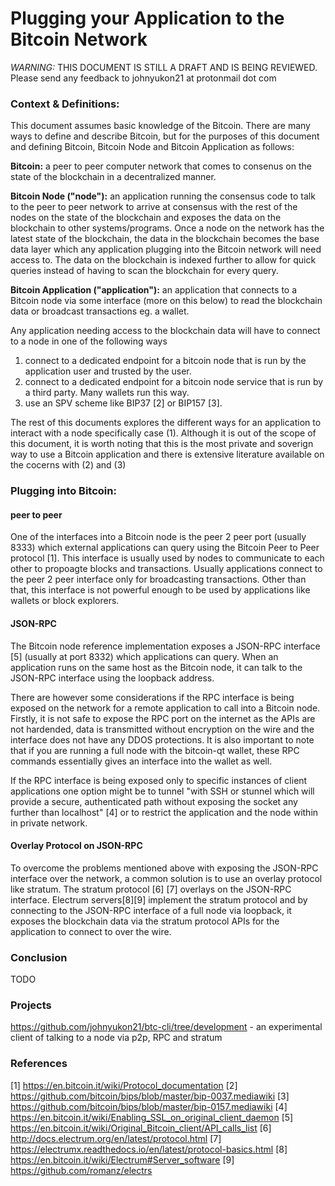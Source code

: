 # Plugging your Application to the Bitcoin Network

*WARNING:* THIS DOCUMENT IS STILL A DRAFT AND IS BEING REVIEWED. Please send any  feedback to johnyukon21 at protonmail dot com


### Context & Definitions:
This document assumes basic knowledge of the Bitcoin. There  are many  ways to define and describe Bitcoin, but for the purposes of this document and defining Bitcoin, Bitcoin Node and Bitcoin Application as follows:

**Bitcoin:** a peer to peer computer network that comes to consenus on  the state of the blockchain in a decentralized manner.

**Bitcoin Node ("node"):** an application running the consensus code to talk to the peer to peer network to arrive at consensus with the rest  of the nodes on the state of the blockchain and exposes the data on the blockchain to other systems/programs. Once a node on the network has the latest state of the blockchain, the data in the blockchain becomes the base data layer which any application plugging into the Bitcoin network will need access to. The data on the blockchain is indexed further to allow for quick queries instead of having to scan the blockchain for every query. 

**Bitcoin Application ("application"):** an application that connects to a Bitcoin node via some interface (more on this below) to read the blockchain data or broadcast transactions eg. a wallet. 

Any application needing access to the blockchain data will have to connect to a node in one of the following ways
1. connect to a dedicated endpoint for a bitcoin node that is run by the application user and trusted by the  user. 
2. connect to a dedicated endpoint for a bitcoin node service that is run by a third party. Many wallets run this way. 
3. use an SPV scheme like BIP37 [2] or BIP157 [3].

The rest of this documents explores the different ways for an application to interact with a node specifically case (1). 
Although it is out of the scope of this document, it is worth noting that this is the most private and soverign way to use
a Bitcoin application and there is extensive literature available on the cocerns with (2) and (3)

###  Plugging into Bitcoin:
#### peer to peer
One of the interfaces into a Bitcoin node is the peer 2 peer port (usually 8333) which external applications can query using 
the Bitcoin Peer to Peer protocol [1]. This interface is usually used by nodes  to communicate to each other to propoagte blocks and transactions. Usually applications connect to the peer 2 peer interface only for broadcasting transactions. Other than that, this interface is not powerful enough  to be used by applications like wallets or block explorers.

#### JSON-RPC
The Bitcoin node reference implementation exposes a JSON-RPC interface [5] (usually at port 8332) which applications can query. When an application runs on the same host as the Bitcoin node, it can talk to the JSON-RPC interface using the loopback address. 

There are however some considerations if the RPC interface is being exposed on the network for a remote application to call
into a Bitcoin node. Firstly, it is not safe to expose the RPC port on the internet as the APIs are not hardended, data is 
transmitted without encryption on the wire and the interface does not have any DDOS protections. It is also important to note that  if you are running a full node with the bitcoin-qt wallet, these RPC commands  essentially gives an interface into the wallet as well. 

If the RPC interface is being exposed only to specific instances of client applications one option might be to tunnel "with SSH or stunnel which will provide a secure, authenticated path without exposing the socket any further than localhost" [4] or to restrict the  application and the node within in private network.

#### Overlay Protocol on JSON-RPC
To overcome the problems mentioned above with exposing the JSON-RPC interface over the network, a common solution is to use an
overlay protocol like stratum. The stratum protocol [6] [7] overlays on the JSON-RPC interface. Electrum servers[8][9] implement the stratum
protocol and by connecting to the JSON-RPC interface of a full node via loopback, it exposes the blockchain data via the stratum protocol APIs for the application to connect to over the wire. 

### Conclusion
TODO

### Projects
https://github.com/johnyukon21/btc-cli/tree/development - an experimental client of talking to a node via p2p, RPC and stratum

### References
[1]  https://en.bitcoin.it/wiki/Protocol_documentation
[2]  https://github.com/bitcoin/bips/blob/master/bip-0037.mediawiki
[3]  https://github.com/bitcoin/bips/blob/master/bip-0157.mediawiki
[4]  https://en.bitcoin.it/wiki/Enabling_SSL_on_original_client_daemon
[5]  https://en.bitcoin.it/wiki/Original_Bitcoin_client/API_calls_list
[6]  http://docs.electrum.org/en/latest/protocol.html
[7]  https://electrumx.readthedocs.io/en/latest/protocol-basics.html
[8]  https://en.bitcoin.it/wiki/Electrum#Server_software
[9]  https://github.com/romanz/electrs
